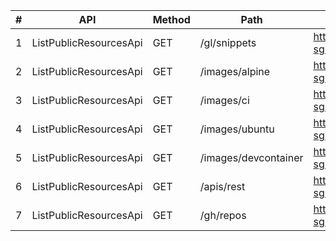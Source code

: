 |#|API|Method|Path|Full URL|
|---|---|---|---|---|
|1|ListPublicResourcesApi|GET|/gl/snippets|https://api.dev1-sg.com/v1/public/gl/snippets|
|2|ListPublicResourcesApi|GET|/images/alpine|https://api.dev1-sg.com/v1/public/images/alpine|
|3|ListPublicResourcesApi|GET|/images/ci|https://api.dev1-sg.com/v1/public/images/ci|
|4|ListPublicResourcesApi|GET|/images/ubuntu|https://api.dev1-sg.com/v1/public/images/ubuntu|
|5|ListPublicResourcesApi|GET|/images/devcontainer|https://api.dev1-sg.com/v1/public/images/devcontainer|
|6|ListPublicResourcesApi|GET|/apis/rest|https://api.dev1-sg.com/v1/public/apis/rest|
|7|ListPublicResourcesApi|GET|/gh/repos|https://api.dev1-sg.com/v1/public/gh/repos|

